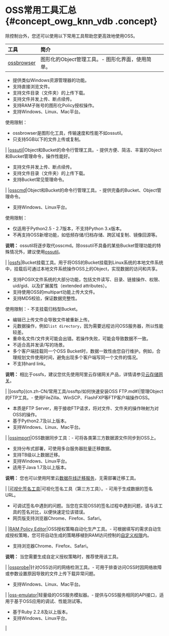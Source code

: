 # OSS常用工具汇总 {#concept_owg_knn_vdb .concept}

除控制台外，您还可以使用以下常用工具帮助您更高效地使用OSS。

|工具|简介|
|:-|:-|
|[ossbrowser](cn.zh-CN/常用工具/图形化管理工具ossbrowser/快速开始.md#)|图形化的Object管理工具。-   图形化界面，使用简单。
-   提供类似Windows资源管理器的功能。
-   支持直接浏览文件。
-   支持文件目录（文件夹）的上传下载。
-   支持文件并发上传、断点续传。
-   支持RAM子账号的图形化Policy授权操作。
-   支持Windows、Linux、Mac平台。

使用限制：

-   ossbrowser是图形化工具，传输速度和性能不如ossutil。
-   只支持5GB以下的文件上传或复制。

|
|[ossutil](cn.zh-CN/常用工具/命令行工具ossutil/快速开始.md#)|Object和Bucket的命令行管理工具。-   提供方便、简洁、丰富的Object和Bucket管理命令，操作性能好。
-   支持文件并发上传、断点续传。
-   支持文件目录（文件夹）的上传下载。
-   支持Bucket常见管理命令。

|
|[osscmd](cn.zh-CN/常用工具/osscmd/快速安装.md#)|Object和Bucket的命令行管理工具。-   提供完备的Bucket、Object管理命令。
-   支持Windows、Linux平台。

使用限制：

-   仅适用于Python2.5 - 2.7版本，不支持Python 3.x版本。
-   不再支持OSS新增功能，如低频存储/归档存储、跨区域复制、镜像回源等。

**说明：** ossutil将逐步取代osscmd。除ossutil不具备的某些Bucket管理功能的特殊情况外，建议使用[ossutil](cn.zh-CN/常用工具/命令行工具ossutil/快速开始.md#)。

|
|[ossfs](cn.zh-CN/常用工具/ossfs/快速安装.md#)|Bucket挂载工具。用于将OSS的Bucket挂载到Linux系统的本地文件系统中，挂载后可通过本地文件系统操作OSS上的Object，实现数据的访问和共享。

-   支持POSIX文件系统的大部分功能，包括文件读写、目录、链接操作、权限、uid/gid、以及扩展属性（extended attributes）。
-   支持使用OSS的multipart功能上传大文件。
-   支持MD5校验，保证数据完整性。

使用限制：-   不支挂载归档型Bucket。
-   编辑已上传文件会导致文件被重新上传。
-   元数据操作，例如`list directory`，因为需要远程访问OSS服务器，所以性能较差。
-   重命名文件/文件夹可能会出错。若操作失败，可能会导致数据不一致。
-   不适合高并发读/写的场景。
-   多个客户端挂载同一个OSS Bucket时，数据一致性由您自行维护。例如，合理规划文件使用时间，避免出现多个客户端写同一个文件的情况。
-   不支持hard link。

**说明：** 相比于ossfs，建议您优先使用阿里云存储网关产品，详情请参见[云存储网关](../../../../../cn.zh-CN/最佳实践/通过云存储网关使用OSS服务/应用场景.md#)。

|
|[ossftp](cn.zh-CN/常用工具/ossftp/如何快速安装OSS FTP.md#)|管理Object的FTP工具。-   使用FileZilla、WinSCP、FlashFXP等FTP客户端操作OSS。
-   本质是FTP Server，用于接收FTP请求，将对文件、文件夹的操作映射为对OSS的操作。
-   基于Python2.7及以上版本。
-   支持Windows、Linux、Mac平台。

|
|[ossimport](cn.zh-CN/常用工具/数据迁移工具ossimport/说明及配置.md#)|OSS数据同步工具：-   可将各类第三方数据源文件同步到OSS上。
-   支持分布式部署，可使用多台服务器批量迁移数据。
-   支持TB级以上数据迁移。
-   支持Windows、Linux平台。
-   适用于Java 1.7及以上版本。

**说明：** 您也可以使用阿里云[数据在线迁移服务](https://help.aliyun.com/product/94157.html)，无需部署迁移工具。

|
|[可视化签名工具](https://bbs.aliyun.com/read/233851.html)|可视化签名工具（第三方工具）。-   可用于生成数据的签名URL。
-   可调试签名中遇到的问题。当您在实现OSS的签名过程中遇到问题，请与该工具的签名对比，以便快速定位该错误。
-   网页版支持浏览器Chrome、Firefox、Safari。

|
|[RAM Policy Editor](http://gosspublic.alicdn.com/ram-policy-editor/index.html)|OSS授权策略自动化生产工具。-   可根据填写的需求自动生成授权策略，您可将自动生成的策略移植到RAM访问控制的[自定义权限](https://ram.console.aliyun.com/policies/new)内。
-   支持浏览器Chrome、Firefox、Safari。

**说明：** 当您需要生成自定义授权策略时，推荐使用该工具。

|
|[ossprobe](cn.zh-CN/常用工具/ossprobe.md#)|针对OSS访问的网络检测工具。-   可用于排查访问OSS时因网络故障或参数设置原因导致的文件上传下载异常问题。
-   支持Windows、Linux、Mac平台。

|
|[oss-emulator](https://github.com/aliyun/oss-emulator)|轻量级的OSS服务模拟器。-   提供与OSS服务相同的API接口，适用于基于OSS应用的调试、性能测试等。
-   基于Ruby 2.2.8及以上版本。
-   支持Windows、Linux平台。

|

